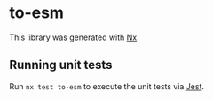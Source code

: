 # to-esm

This library was generated with [Nx](https://nx.dev).

## Running unit tests

Run `nx test to-esm` to execute the unit tests via [Jest](https://jestjs.io).
